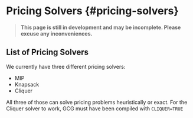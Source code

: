 # Pricing Solvers {#pricing-solvers}
> **This page is still in development and may be incomplete. Please excuse any inconveniences.**

## List of Pricing Solvers
We currently have three different pricing solvers:

- MIP
- Knapsack
- Cliquer

All three of those can solve pricing problems heuristically or exact.
For the Cliquer solver to work, GCG must have been compiled with `CLIQUER=TRUE`
